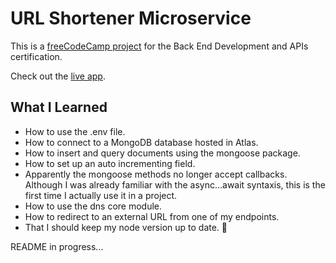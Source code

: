 # URL Shortener Microservice

This is a [freeCodeCamp project](https://www.freecodecamp.org/learn/back-end-development-and-apis/back-end-development-and-apis-projects/url-shortener-microservice) for the Back End Development and APIs certification.

Check out the [live app](url-shortener.spenalozacortes.repl.co).

## What I Learned
- How to use the .env file.
- How to connect to a MongoDB database hosted in Atlas.
- How to insert and query documents using the mongoose package.
- How to set up an auto incrementing field.
- Apparently the mongoose methods no longer accept callbacks. Although I was already familiar with the async...await syntaxis, this is the first time I actually use it in a project.
- How to use the dns core module.
- How to redirect to an external URL from one of my endpoints.
- That I should keep my node version up to date. :grimacing: 

README in progress...